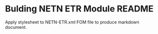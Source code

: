 # Bulding NETN ETR Module README

Apply stylesheet to NETN-ETR.xml FOM file to produce markdown document.
